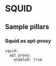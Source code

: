 
# SQUID

## Sample pillars

### Squid as apt-proxy

    squid:
      apt_proxy:
        enabled: true
